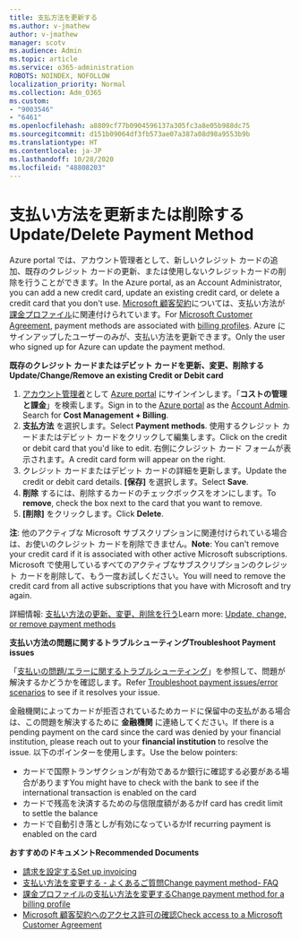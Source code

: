 ```yaml
---
title: 支払方法を更新する
ms.author: v-jmathew
author: v-jmathew
manager: scotv
ms.audience: Admin
ms.topic: article
ms.service: o365-administration
ROBOTS: NOINDEX, NOFOLLOW
localization_priority: Normal
ms.collection: Adm_O365
ms.custom:
- "9003546"
- "6461"
ms.openlocfilehash: a8809cf77b0904596137a305fc3a8e05b988dc75
ms.sourcegitcommit: d151b09064df3fb573ae07a387a08d98a9553b9b
ms.translationtype: HT
ms.contentlocale: ja-JP
ms.lasthandoff: 10/28/2020
ms.locfileid: "48808203"
---
```

# <a name="updatedelete-payment-method"></a><span data-ttu-id="365f6-102">支払い方法を更新または削除する</span><span class="sxs-lookup"><span data-stu-id="365f6-102">Update/Delete Payment Method</span></span>

<span data-ttu-id="365f6-103">Azure portal では、アカウント管理者として、新しいクレジット カードの追加、既存のクレジット カードの更新、または使用しないクレジットカードの削除を行うことができます。</span><span class="sxs-lookup"><span data-stu-id="365f6-103">In the Azure portal, as an Account Administrator, you can add a new credit card, update an existing credit card, or delete a credit card that you don't use.</span></span> <span data-ttu-id="365f6-104">[Microsoft 顧客契約](https://docs.microsoft.com/azure/billing/billing-how-to-change-credit-card?WT.mc_id=Portal-Microsoft_Azure_Support#check-access-to-a-microsoft-customer-agreement)については、支払い方法が[課金プロファイル](https://docs.microsoft.com/azure/billing/billing-how-to-change-credit-card?WT.mc_id=Portal-Microsoft_Azure_Support#change-payment-method-for-a-billing-profile)に関連付けられています。</span><span class="sxs-lookup"><span data-stu-id="365f6-104">For [Microsoft Customer Agreement](https://docs.microsoft.com/azure/billing/billing-how-to-change-credit-card?WT.mc_id=Portal-Microsoft_Azure_Support#check-access-to-a-microsoft-customer-agreement), payment methods are associated with [billing profiles](https://docs.microsoft.com/azure/billing/billing-how-to-change-credit-card?WT.mc_id=Portal-Microsoft_Azure_Support#change-payment-method-for-a-billing-profile).</span></span> <span data-ttu-id="365f6-105">Azure にサインアップしたユーザーのみが、支払い方法を更新できます。</span><span class="sxs-lookup"><span data-stu-id="365f6-105">Only the user who signed up for Azure can update the payment method.</span></span>

<span data-ttu-id="365f6-106">**既存のクレジット カードまたはデビット カードを更新、変更、削除する**</span><span class="sxs-lookup"><span data-stu-id="365f6-106">**Update/Change/Remove an existing Credit or Debit card**</span></span>

1.  <span data-ttu-id="365f6-107">[アカウント管理者](https://docs.microsoft.com/azure/billing/billing-subscription-transfer?WT.mc_id=Portal-Microsoft_Azure_Support#whoisaa)として [Azure portal](https://portal.azure.com/) にサインインします。「**コストの管理と課金**」を検索します。</span><span class="sxs-lookup"><span data-stu-id="365f6-107">Sign in to the [Azure portal](https://portal.azure.com/) as the [Account Admin](https://docs.microsoft.com/azure/billing/billing-subscription-transfer?WT.mc_id=Portal-Microsoft_Azure_Support#whoisaa). Search for **Cost Management + Billing**.</span></span>
2.  <span data-ttu-id="365f6-108">**支払方法** を選択します。</span><span class="sxs-lookup"><span data-stu-id="365f6-108">Select **Payment methods**.</span></span> <span data-ttu-id="365f6-109">使用するクレジット カードまたはデビット カードをクリックして編集します。</span><span class="sxs-lookup"><span data-stu-id="365f6-109">Click on the credit or debit card that you'd like to edit.</span></span> <span data-ttu-id="365f6-110">右側にクレジット カード フォームが表示されます。</span><span class="sxs-lookup"><span data-stu-id="365f6-110">A credit card form will appear on the right.</span></span>
3.  <span data-ttu-id="365f6-111">クレジット カードまたはデビット カードの詳細を更新します。</span><span class="sxs-lookup"><span data-stu-id="365f6-111">Update the credit or debit card details.</span></span> <span data-ttu-id="365f6-112">**[保存]** を選択します。</span><span class="sxs-lookup"><span data-stu-id="365f6-112">Select **Save**.</span></span>
4.  <span data-ttu-id="365f6-113">**削除** するには、削除するカードのチェックボックスをオンにします。</span><span class="sxs-lookup"><span data-stu-id="365f6-113">To **remove**, check the box next to the card that you want to remove.</span></span>
5.  <span data-ttu-id="365f6-114">**[削除]** をクリックします。</span><span class="sxs-lookup"><span data-stu-id="365f6-114">Click **Delete**.</span></span>

<span data-ttu-id="365f6-115">**注**: 他のアクティブな Microsoft サブスクリプションに関連付けられている場合は、お使いのクレジット カードを削除できません。</span><span class="sxs-lookup"><span data-stu-id="365f6-115">**Note**: You can't remove your credit card if it is associated with other active Microsoft subscriptions.</span></span> <span data-ttu-id="365f6-116">Microsoft で使用しているすべてのアクティブなサブスクリプションのクレジット カードを削除して、もう一度お試しください。</span><span class="sxs-lookup"><span data-stu-id="365f6-116">You will need to remove the credit card from all active subscriptions that you have with Microsoft and try again.</span></span>

<span data-ttu-id="365f6-117">詳細情報: [支払い方法の更新、変更、削除を行う](https://docs.microsoft.com/azure/billing/billing-how-to-change-credit-card?WT.mc_id=Portal-Microsoft_Azure_Support)</span><span class="sxs-lookup"><span data-stu-id="365f6-117">Learn more: [Update, change, or remove payment methods](https://docs.microsoft.com/azure/billing/billing-how-to-change-credit-card?WT.mc_id=Portal-Microsoft_Azure_Support)</span></span>

<span data-ttu-id="365f6-118">**支払い方法の問題に関するトラブルシューティング**</span><span class="sxs-lookup"><span data-stu-id="365f6-118">**Troubleshoot Payment issues**</span></span>

<span data-ttu-id="365f6-119">「[支払いの問題/エラーに関するトラブルシューティング](https://support.microsoft.com/help/4505172/troubleshooting-payment-issues)」を参照して、問題が解決するかどうかを確認します。</span><span class="sxs-lookup"><span data-stu-id="365f6-119">Refer [Troubleshoot payment issues/error scenarios](https://support.microsoft.com/help/4505172/troubleshooting-payment-issues) to see if it resolves your issue.</span></span>

<span data-ttu-id="365f6-120">金融機関によってカードが拒否されているためカードに保留中の支払がある場合は、この問題を解決するために **金融機関** に連絡してください。</span><span class="sxs-lookup"><span data-stu-id="365f6-120">If there is a pending payment on the card since the card was denied by your financial institution, please reach out to your **financial institution** to resolve the issue.</span></span> <span data-ttu-id="365f6-121">以下のポインターを使用します。</span><span class="sxs-lookup"><span data-stu-id="365f6-121">Use the below pointers:</span></span>

- <span data-ttu-id="365f6-122">カードで国際トランザクションが有効であるか銀行に確認する必要がある場合があります</span><span class="sxs-lookup"><span data-stu-id="365f6-122">You might have to check with the bank to see if the international transaction is enabled on the card</span></span>
- <span data-ttu-id="365f6-123">カードで残高を決済するための与信限度額があるか</span><span class="sxs-lookup"><span data-stu-id="365f6-123">If card has credit limit to settle the balance</span></span>
- <span data-ttu-id="365f6-124">カードで自動引き落としが有効になっているか</span><span class="sxs-lookup"><span data-stu-id="365f6-124">If recurring payment is enabled on the card</span></span>

<span data-ttu-id="365f6-125">**おすすめのドキュメント**</span><span class="sxs-lookup"><span data-stu-id="365f6-125">**Recommended Documents**</span></span>

- [<span data-ttu-id="365f6-126">請求を設定する</span><span class="sxs-lookup"><span data-stu-id="365f6-126">Set up invoicing</span></span>](https://azure.microsoft.com/pricing/invoicing/)
- [<span data-ttu-id="365f6-127">支払い方法を変更する - よくあるご質問</span><span class="sxs-lookup"><span data-stu-id="365f6-127">Change payment method- FAQ</span></span>](https://docs.microsoft.com/azure/billing/billing-how-to-change-credit-card?WT.mc_id=Portal-Microsoft_Azure_Support#frequently-asked-questions)
- [<span data-ttu-id="365f6-128">課金プロファイルの支払い方法を変更する</span><span class="sxs-lookup"><span data-stu-id="365f6-128">Change payment method for a billing profile</span></span>](https://docs.microsoft.com/azure/billing/billing-how-to-change-credit-card?WT.mc_id=Portal-Microsoft_Azure_Support#change-payment-method-for-a-billing-profile)
- [<span data-ttu-id="365f6-129">Microsoft 顧客契約へのアクセス許可の確認</span><span class="sxs-lookup"><span data-stu-id="365f6-129">Check access to a Microsoft Customer Agreement</span></span>](https://docs.microsoft.com/azure/billing/billing-how-to-change-credit-card?WT.mc_id=Portal-Microsoft_Azure_Support#check-access-to-a-microsoft-customer-agreement)
